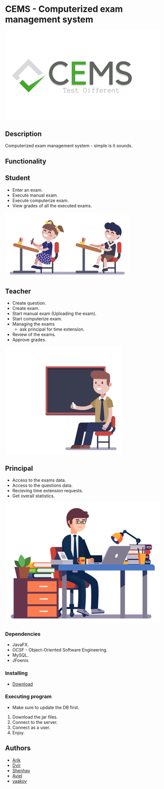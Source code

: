 # CEMS - Computerized exam management system
![](CEMS/images/logo.png)
## Description

Computerized exam management system - simple is it sounds.

## Functionality

  ## Student
  * Enter an exam.
  * Execute manual exam.
  * Execute computerize exam.
  * View grades of all the executed exams.
 
  ![](CEMS/images/StudnetHomePhoto.png)
  
  ## Teacher
  * Create question.
  * Create exam.
  * Start manual exam (Uploading the exam).
  * Start computerize exam.
  * Managing the exams
    * ask principal for time extension.
  * Review of the exams. 
  * Approve grades. 
  
   ![](CEMS/images/TeacherHomePhoto.png)
  
  ## Principal
  * Access to the exams data.
  * Access to the questions data.
  * Recieving time extension requests. 
  * Get overall statistics.
  
  ![](CEMS/images/PrincapelHomePhoto.jpeg)


### Dependencies

* JavaFX.
* OCSF - Object-Oriented Software Engineering.
* MySQL.
* JFoenix.

### Installing

* [Download](https://dvirbens.github.io/) 

### Executing program

* Make sure to update the DB first.
1. Download the jar files. 
2. Connect to the server. 
3. Connect as a user. 
4. Enjoy.

## Authors

* [Arik](https://github.com/arikz-tech)
* [Dvir](https://github.com/dvirbens)
* [Shenhav](https://github.com/Shenhav26)
* [Aviel](https://github.com/aviel817)
* [yaakov](https://github.com/yaakovsh8)
